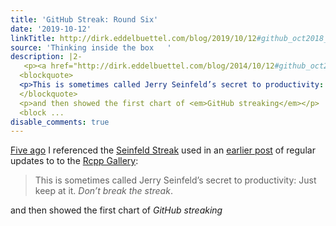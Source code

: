 ```yaml
---
title: 'GitHub Streak: Round Six'
date: '2019-10-12'
linkTitle: http://dirk.eddelbuettel.com/blog/2019/10/12#github_oct2018_oct2019
source: 'Thinking inside the box   '
description: |2-
   <p><a href="http://dirk.eddelbuettel.com/blog/2014/10/12#github_oct2013_oct2014">Five ago</a> I referenced the <a href="http://lifehacker.com/281626/jerry-seinfelds-productivity-secret">Seinfeld Streak</a> used in an <a href="http://dirk.eddelbuettel.com/blog/2013/02/03/">earlier post</a> of regular updates to to the <a href="http://gallery.rcpp.org">Rcpp Gallery</a>:</p>
  <blockquote>
  <p>This is sometimes called Jerry Seinfeld’s secret to productivity: Just keep at it. <em>Don’t break the streak</em>.</p>
  </blockquote>
  <p>and then showed the first chart of <em>GitHub streaking</em></p>
  <block ...
disable_comments: true
---
```

 <p><a href="http://dirk.eddelbuettel.com/blog/2014/10/12#github_oct2013_oct2014">Five ago</a> I referenced the <a href="http://lifehacker.com/281626/jerry-seinfelds-productivity-secret">Seinfeld Streak</a> used in an <a href="http://dirk.eddelbuettel.com/blog/2013/02/03/">earlier post</a> of regular updates to to the <a href="http://gallery.rcpp.org">Rcpp Gallery</a>:</p>
<blockquote>
<p>This is sometimes called Jerry Seinfeld’s secret to productivity: Just keep at it. <em>Don’t break the streak</em>.</p>
</blockquote>
<p>and then showed the first chart of <em>GitHub streaking</em></p>
<block ...